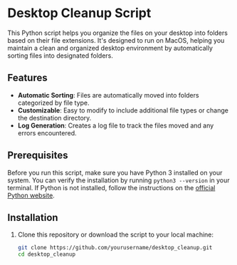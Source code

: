 # Desktop Cleanup Script

This Python script helps you organize the files on your desktop into folders based on their file extensions. It's designed to run on MacOS, helping you maintain a clean and organized desktop environment by automatically sorting files into designated folders.

## Features

- **Automatic Sorting**: Files are automatically moved into folders categorized by file type.
- **Customizable**: Easy to modify to include additional file types or change the destination directory.
- **Log Generation**: Creates a log file to track the files moved and any errors encountered.

## Prerequisites

Before you run this script, make sure you have Python 3 installed on your system. You can verify the installation by running `python3 --version` in your terminal. If Python is not installed, follow the instructions on the [official Python website](https://www.python.org/downloads/).

## Installation

1. Clone this repository or download the script to your local machine:
   
   ```bash
   git clone https://github.com/yourusername/desktop_cleanup.git
   cd desktop_cleanup
